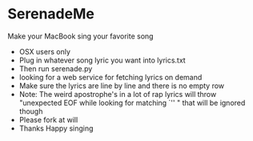 # SerenadeMe
Make your MacBook sing your favorite song
* OSX users only 
* Plug in whatever song lyric you want into lyrics.txt
* Then run serenade.py
* looking for a web service for fetching lyrics on demand
* Make sure the lyrics are line by line and there is no empty row
* Note: The weird apostrophe's in a lot of rap lyrics will throw "unexpected EOF while looking for matching `'' " that will be ignored though
* Please fork at will
* Thanks Happy singing
